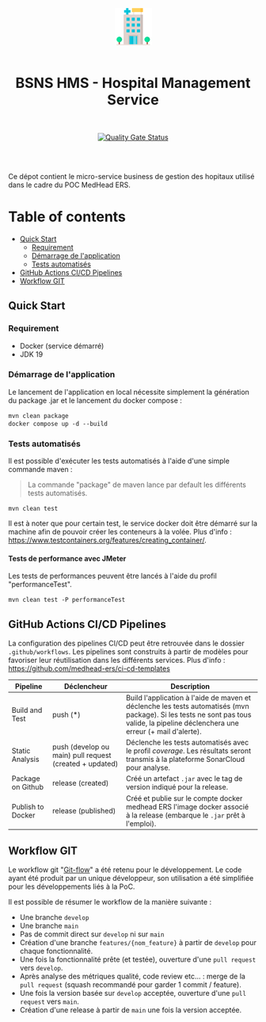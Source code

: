 <div align="center">
<img  width="75" src="project-icon.png" />
<br>
<br>
<h1>BSNS HMS - Hospital Management Service</h1>
<br>
  
  [![Quality Gate Status](https://sonarcloud.io/api/project_badges/measure?project=medhead-ers_bsns-hms&metric=alert_status)](https://sonarcloud.io/summary/new_code?id=medhead-ers_bsns-hms)
  
</div>

<br>
<br>

Ce dépot contient le micro-service business de gestion des hopitaux utilisé dans le cadre du POC MedHead ERS.  

# Table of contents
- [Quick Start](#quick-start)
  - [Requirement](#requirement)
  - [Démarrage de l'application](#dmarrage-de-lapplication)
  - [Tests automatisés](#tests-automatiss)
- [GitHub Actions CI/CD Pipelines](#github-actions-cicd-pipelines)
- [Workflow GIT](#workflow-git)

## Quick Start

### Requirement

- Docker (service démarré)
- JDK 19

### Démarrage de l'application

Le lancement de l'application en local nécessite simplement la génération du package .jar et le lancement du docker compose : 

```shell
mvn clean package
docker compose up -d --build
```

### Tests automatisés 

Il est possible d'exécuter les tests automatisés à l'aide d'une simple commande maven :
> La commande "package" de maven lance par default les différents tests automatisés.

```shell
mvn clean test
```

Il est à noter que pour certain test, le service docker doit être démarré sur la machine afin de pouvoir créer les conteneurs à la volée. Plus d'info :  https://www.testcontainers.org/features/creating_container/.

#### Tests de performance avec JMeter
Les tests de performances peuvent être lancés à l'aide du profil "performanceTest".

```shell
mvn clean test -P performanceTest
```

## GitHub Actions CI/CD Pipelines

La configuration des pipelines CI/CD peut être retrouvée dans le dossier `.github/workflows`.
Les pipelines sont construits à partir de modèles pour favoriser leur réutilisation dans les différents services. Plus d'info : https://github.com/medhead-ers/ci-cd-templates  

| Pipeline          | Déclencheur                                             | Description                                                                                                                                                                          |
|-------------------|---------------------------------------------------------|--------------------------------------------------------------------------------------------------------------------------------------------------------------------------------------|
| Build and Test    | push (*)                                                | Build l'application à l'aide de maven et déclenche les tests automatisés (mvn package). Si les tests ne sont pas tous valide, la pipeline déclenchera une erreur (+ mail d'alerte).  |
| Static Analysis   | push (develop ou main) pull request (created + updated) | Déclenche les tests automatisés avec le profil *coverage*. Les résultats seront transmis à la plateforme SonarCloud pour analyse.                                                    |
| Package on Github | release (created)                                       | Créé un artefact `.jar` avec le tag de version indiqué pour la release.                                                                                                              |
| Publish to Docker | release (published)                                     | Créé et publie sur le compte docker medhead ERS l'image docker associé à la release (embarque le `.jar` prêt à l'emploi).                                                            |


## Workflow GIT

Le workflow git "[Git-flow](https://git-flow.readthedocs.io/fr/latest/presentation.html)" a été retenu pour le développement. Le code ayant été produit par un unique développeur, son utilisation a été simplifiée pour les développements liés à la PoC. 

Il est possible de résumer le workflow de la manière suivante : 

  - Une branche `develop` 
  - Une branche `main`
 - Pas de commit direct sur `develop` ni sur `main`
 - Création d'une branche `features/{nom_feature}` à partir de `develop` pour chaque fonctionnalité. 
 - Une fois la fonctionnalité prête (et testée), ouverture d'une `pull request` vers `develop`.
 - Après analyse des métriques qualité, code review etc... : merge de la `pull request` (squash recommandé pour garder 1 commit / feature).
 - Une fois la version basée sur `develop` acceptée, ouverture d'une `pull request` vers `main`.
 - Création d'une release à partir de `main` une fois la version acceptée.
